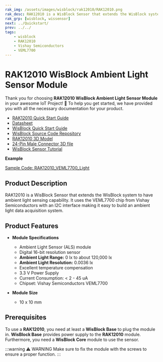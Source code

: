 ```yaml
---
rak_img: /assets/images/wisblock/rak12010/RAK12010.png
rak_desc: RAK12010 is a WisBlock Sensor that extends the WisBlock system to have ambient light sensing capability. It uses the VEML7700 chip from Vishay Semiconductors with an I2C interface making it easy to build an ambient light data acquisition system.
rak_grp: [wisblock, wissensor]
next: ../Quickstart/
prev: ../../
tags:
    - wisblock
    - RAK12010
    - Vishay Semiconductors
    - VEML7700
---
```



# RAK12010 WisBlock Ambient Light Sensor Module

Thank you for choosing **RAK12010 WisBlock Ambient Light Sensor Module** in your awesome IoT Project! 🎉 To help you get started, we have provided you with all the necessary documentation for your product.

* [RAK12010 Quick Start Guide](../Quickstart/)
* [Datasheet](../Datasheet/)
* <a href="../../Quickstart/" target="_blank">WisBlock Quick Start Guide</a>
* [WisBlock Source Code Repository](https://github.com/RAKWireless/WisBlock/)
* [RAK12010 3D Model](https://downloads.rakwireless.com/3D_File/WisBlock/3D_RAK12010.stp)
* [24-Pin Male Connector 3D file](https://downloads.rakwireless.com/3D_File/Accessory/WisConnector/M24S1003K6M.stp)
* [WisBlock Sensor Tutorial](/Knowledge-Hub/Learn/WisBlock-Sensor-Tutorial/)

**Example**

[Sample Code: RAK12010_VEML7700_Light](https://github.com/RAKWireless/WisBlock/tree/master/examples/common/sensors/RAK12010_VEML7700_Light)

## Product Description

RAK12010 is a WisBlock Sensor that extends the WisBlock system to have ambient light sensing capability. It uses the VEML7700 chip from Vishay Semiconductors with an I2C interface making it easy to build an ambient light data acquisition system.

## Product Features

* **Module Specifications**
    * Ambient Light Sensor (ALS) module
    * Digital 16-bit resolution sensor
    * **Ambient Light Range:** 0&nbsp;lx to about 120,000&nbsp;lx
    * **Ambient Light Resolution:** 0.0036&nbsp;lx
    * Excellent temperature compensation
    * 3.3&nbsp;V Power Supply
    * Current Consumption: < 2 - 45&nbsp;uA
    * Chipset: Vishay Semiconductors VEML7700

* **Module Size**
    * 10 x 10&nbsp;mm

## Prerequisites

To use a **RAK12010**, you need at least a **WisBlock Base** to plug the module in. **WisBlock Base**  provides power supply to the **RAK12010** module. Furthermore, you need a **WisBlock Core** module to use the sensor.

:::warning ⚠️ WARNING
Make sure to fix the module with the screws to ensure a proper function.
:::